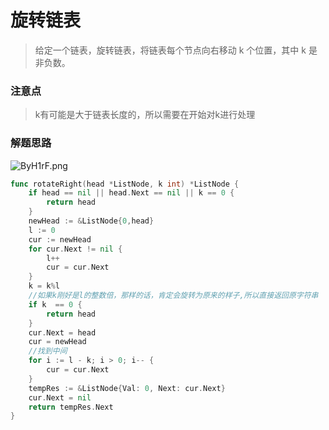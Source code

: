 # 旋转链表
> 给定一个链表，旋转链表，将链表每个节点向右移动 k 个位置，其中 k 是非负数。
>
### 注意点
> k有可能是大于链表长度的，所以需要在开始对k进行处理

### 解题思路
![ByH1rF.png](https://s1.ax1x.com/2020/11/03/ByH1rF.png)

```go
func rotateRight(head *ListNode, k int) *ListNode {
	if head == nil || head.Next == nil || k == 0 {
		return head
	}
	newHead := &ListNode{0,head}
	l := 0
	cur := newHead
	for cur.Next != nil {
		l++
		cur = cur.Next
	}
	k = k%l
	//如果k刚好是l的整数倍，那样的话，肯定会旋转为原来的样子,所以直接返回原字符串
	if k  == 0 {
		return head
	}
	cur.Next = head
	cur = newHead
	//找到中间
	for i := l - k; i > 0; i-- {
		cur = cur.Next
	}
	tempRes := &ListNode{Val: 0, Next: cur.Next}
	cur.Next = nil
	return tempRes.Next
}
```